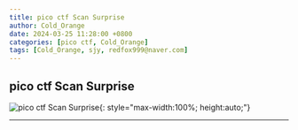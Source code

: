 ```yaml
---
title: pico ctf Scan Surprise
author: Cold_Orange
date: 2024-03-25 11:28:00 +0800
categories: [pico ctf, Cold_Orange]
tags: [Cold_Orange, sjy, redfox999@naver.com]
---
```


## pico ctf Scan Surprise

![pico ctf Scan Surprise](https://postfiles.pstatic.net/MjAyNDAzMjVfMjM2/MDAxNzExMzUwOTU2Mzg4.w9sDJ5boMEpBXTCmb0JBuBVD_yVXI6ogMWetk7iVuAIg.qLid-a8LfxL9Vwd2FpxeP0xlu480EZFxz-vFHy6Fo_Eg.JPEG/Scan_Surprise.JPG?type=w966){: style="max-width:100%; height:auto;"}

---
